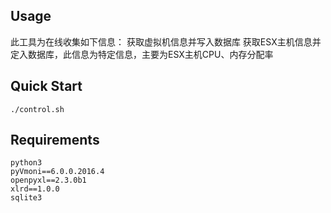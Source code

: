 Usage
--------------------------------------------------------------------------------
此工具为在线收集如下信息：
	获取虚拟机信息并写入数据库
	获取ESX主机信息并定入数据库，此信息为特定信息，主要为ESX主机CPU、内存分配率
	
Quick Start
--------------------------------------------------------------------------------
	./control.sh

Requirements
--------------------------------------------------------------------------------
    python3
    pyVmoni==6.0.0.2016.4
    openpyxl==2.3.0b1
    xlrd==1.0.0
    sqlite3
